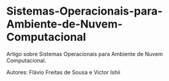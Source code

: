 # Sistemas-Operacionais-para-Ambiente-de-Nuvem-Computacional
Artigo sobre Sistemas Operacionais para Ambiente de Nuvem Computacional.

Autores: Flávio Freitas de Sousa e Victor Ishii
